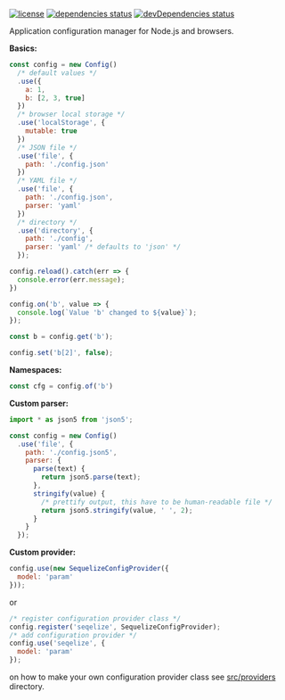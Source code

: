[![license](https://img.shields.io/github/license/lxndr/node-config.svg?style=flat)](https://tldrlegal.com/license/mit-license) [![dependencies status](https://img.shields.io/david/lxndr/node-config.svg?style=flat)](https://david-dm.org/lxndr/node-config) [![devDependencies status](https://img.shields.io/david/dev/lxndr/node-config.svg?style=flat)](https://david-dm.org/lxndr/node-config#info=devDependencies)

Application configuration manager for Node.js and browsers.

**Basics:**

```javascript
const config = new Config()
  /* default values */
  .use({
    a: 1,
    b: [2, 3, true]
  })
  /* browser local storage */
  .use('localStorage', {
    mutable: true
  })
  /* JSON file */
  .use('file', {
    path: './config.json'
  })
  /* YAML file */
  .use('file', {
    path: './config.json',
    parser: 'yaml'
  })
  /* directory */
  .use('directory', {
    path: './config',
    parser: 'yaml' /* defaults to 'json' */
  });

config.reload().catch(err => {
  console.error(err.message);
})
```

```javascript
config.on('b', value => {
  console.log(`Value 'b' changed to ${value}`);
});

const b = config.get('b');

config.set('b[2]', false);
```

**Namespaces:**

```javascript
const cfg = config.of('b')
```

**Custom parser:**
```javascript
import * as json5 from 'json5';

const config = new Config()
  .use('file', {
    path: './config.json5',
    parser: {
      parse(text) {
        return json5.parse(text);
      },
      stringify(value) {
        /* prettify output, this have to be human-readable file */
        return json5.stringify(value, ' ', 2);
      }
    }
  });
```

**Custom provider:**

```javascript
config.use(new SequelizeConfigProvider({
  model: 'param'
}));
```

or

```javascript
/* register configuration provider class */
config.register('seqelize', SequelizeConfigProvider);
/* add configuration provider */
config.use('seqelize', {
  model: 'param'
});

```

on how to make your own configuration provider class see [src/providers](src/providers) directory.
